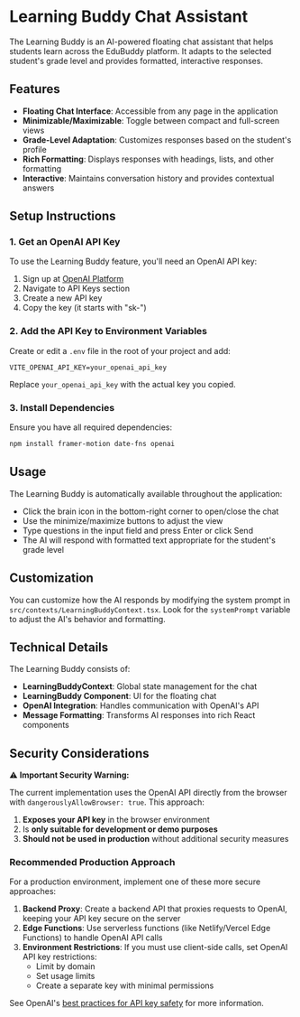 # Learning Buddy Chat Assistant

The Learning Buddy is an AI-powered floating chat assistant that helps students learn across the EduBuddy platform. It adapts to the selected student's grade level and provides formatted, interactive responses.

## Features

- **Floating Chat Interface**: Accessible from any page in the application
- **Minimizable/Maximizable**: Toggle between compact and full-screen views
- **Grade-Level Adaptation**: Customizes responses based on the student's profile
- **Rich Formatting**: Displays responses with headings, lists, and other formatting
- **Interactive**: Maintains conversation history and provides contextual answers

## Setup Instructions

### 1. Get an OpenAI API Key

To use the Learning Buddy feature, you'll need an OpenAI API key:

1. Sign up at [OpenAI Platform](https://platform.openai.com)
2. Navigate to API Keys section
3. Create a new API key
4. Copy the key (it starts with "sk-")

### 2. Add the API Key to Environment Variables

Create or edit a `.env` file in the root of your project and add:

```
VITE_OPENAI_API_KEY=your_openai_api_key
```

Replace `your_openai_api_key` with the actual key you copied.

### 3. Install Dependencies

Ensure you have all required dependencies:

```bash
npm install framer-motion date-fns openai
```

## Usage

The Learning Buddy is automatically available throughout the application:

- Click the brain icon in the bottom-right corner to open/close the chat
- Use the minimize/maximize buttons to adjust the view
- Type questions in the input field and press Enter or click Send
- The AI will respond with formatted text appropriate for the student's grade level

## Customization

You can customize how the AI responds by modifying the system prompt in `src/contexts/LearningBuddyContext.tsx`. Look for the `systemPrompt` variable to adjust the AI's behavior and formatting.

## Technical Details

The Learning Buddy consists of:

- **LearningBuddyContext**: Global state management for the chat
- **LearningBuddy Component**: UI for the floating chat
- **OpenAI Integration**: Handles communication with OpenAI's API
- **Message Formatting**: Transforms AI responses into rich React components 

## Security Considerations

⚠️ **Important Security Warning:** 

The current implementation uses the OpenAI API directly from the browser with `dangerouslyAllowBrowser: true`. This approach:

1. **Exposes your API key** in the browser environment
2. Is **only suitable for development or demo purposes**
3. **Should not be used in production** without additional security measures

### Recommended Production Approach

For a production environment, implement one of these more secure approaches:

1. **Backend Proxy**: Create a backend API that proxies requests to OpenAI, keeping your API key secure on the server
2. **Edge Functions**: Use serverless functions (like Netlify/Vercel Edge Functions) to handle OpenAI API calls
3. **Environment Restrictions**: If you must use client-side calls, set OpenAI API key restrictions:
   - Limit by domain
   - Set usage limits
   - Create a separate key with minimal permissions

See OpenAI's [best practices for API key safety](https://help.openai.com/en/articles/5112595-best-practices-for-api-key-safety) for more information. 